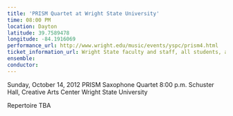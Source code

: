 ```yaml
---
title: 'PRISM Quartet at Wright State University'
time: 08:00 PM
location: Dayton
latitude: 39.7589478
longitude: -84.1916069
performance_url: http://www.wright.edu/music/events/yspc/prism4.html
ticket_information_url: Wright State faculty and staff, all students, and seniors: $10; Adults: $12
ensemble: 
conductor: 
---
```

Sunday, October 14, 2012 
PRISM Saxophone Quartet 
8:00 p.m. Schuster Hall, Creative Arts Center
Wright State University

Repertoire TBA